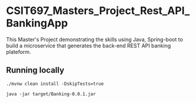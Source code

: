 # CSIT697_Masters_Project_Rest_API_BankingApp
This Master's Project demonstrating the skills using Java, Spring-boot to build a microservice  that generates the back-end REST API banking plateform.

## Running locally
```
./mvnw clean install -DskipTests=true
```

```
java -jar target/Banking-0.0.1.jar
```